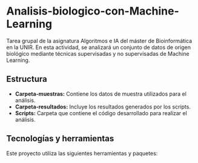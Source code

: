 # Analisis-biologico-con-Machine-Learning
Tarea grupal de la asignatura Algoritmos e IA del máster de Bioinformática en la UNIR. En esta actividad, se analizará un conjunto de datos de origen biológico mediante técnicas supervisadas y no supervisadas de Machine Learning.

## Estructura
- **Carpeta-muestras:** Contiene los datos de muestra utilizados para el análisis.
- **Carpeta-resultados:** Incluye los resultados generados por los scripts.
- **Scripts:** Carpeta que contiene el código desarrollado para realizar el análisis.

## Tecnologías y herramientas
Este proyecto utiliza las siguientes herramientas y paquetes:

